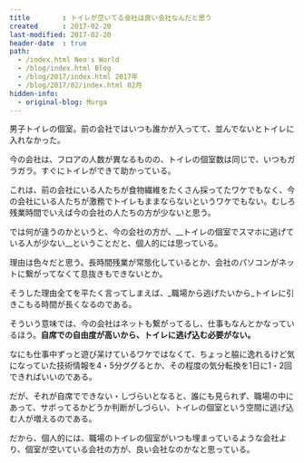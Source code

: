 ```yaml
---
title        : トイレが空いてる会社は良い会社なんだと思う
created      : 2017-02-20
last-modified: 2017-02-20
header-date  : true
path:
  - /index.html Neo's World
  - /blog/index.html Blog
  - /blog/2017/index.html 2017年
  - /blog/2017/02/index.html 02月
hidden-info:
  - original-blog: Murga
---
```


男子トイレの個室。前の会社ではいつも誰かが入ってて、並んでないとトイレに入れなかった。

今の会社は、フロアの人数が異なるものの、トイレの個室数は同じで、いつもガラガラ。すぐにトイレができて助かっている。

これは、前の会社にいる人たちが食物繊維をたくさん採ってたワケでもなく、今の会社にいる人たちが激務でトイレもままならないというワケでもない。むしろ残業時間でいえば今の会社の人たちの方が少ないと思う。

では何が違うのかというと、今の会社の方が、__トイレの個室でスマホに逃げている人が少ない__ということだと、個人的には思っている。

理由は色々だと思う。長時間残業が常態化しているとか、会社のパソコンがネットに繋がってなくて息抜きもできないとか。

そうした理由全てを平たく言ってしまえば、_職場から逃げたいから_トイレに引きこもる時間が長くなるのである。

そういう意味では、今の会社はネットも繋がってるし、仕事もなんとかなっているほう。__自席での自由度が高いから、トイレに逃げ込む必要がない。__

なにも仕事中ずっと遊び呆けているワケではなくて、ちょっと脇に逸れるけど気になっていた技術情報を4・5分ググるとか、その程度の気分転換を1日に1・2回できればいいのである。

だが、それが自席でできない・しづらいとなると、誰にも見られず、職場の中にあって、サボってるかどうか判断がしづらい、トイレの個室という空間に逃げ込む人が増えるのである。

だから、個人的には、職場のトイレの個室がいつも埋まっているような会社より、個室が空いている会社の方が、良い会社なのかなと思っている。
